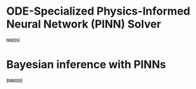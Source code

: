 # ODE-Specialized Physics-Informed Neural Network (PINN) Solver

```@docs
NNODE
```

# Bayesian inference with PINNs

```@docs
BNNODE
```
